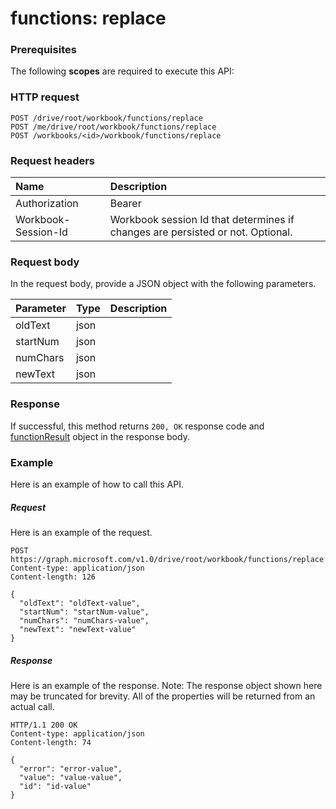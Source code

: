 # functions: replace


### Prerequisites
The following **scopes** are required to execute this API: 
### HTTP request
<!-- { "blockType": "ignored" } -->
```http
POST /drive/root/workbook/functions/replace
POST /me/drive/root/workbook/functions/replace
POST /workbooks/<id>/workbook/functions/replace

```
### Request headers
| Name       | Description|
|:---------------|:----------|
| Authorization  | Bearer <code>|
| Workbook-Session-Id  | Workbook session Id that determines if changes are persisted or not. Optional.|

### Request body
In the request body, provide a JSON object with the following parameters.

| Parameter	   | Type	|Description|
|:---------------|:--------|:----------|
|oldText|json||
|startNum|json||
|numChars|json||
|newText|json||

### Response
If successful, this method returns `200, OK` response code and [functionResult](../resources/functionresult.md) object in the response body.

### Example
Here is an example of how to call this API.
##### Request
Here is an example of the request.
<!-- {
  "blockType": "request",
  "name": "functions_replace"
}-->
```http
POST https://graph.microsoft.com/v1.0/drive/root/workbook/functions/replace
Content-type: application/json
Content-length: 126

{
  "oldText": "oldText-value",
  "startNum": "startNum-value",
  "numChars": "numChars-value",
  "newText": "newText-value"
}
```

##### Response
Here is an example of the response. Note: The response object shown here may be truncated for brevity. All of the properties will be returned from an actual call.
<!-- {
  "blockType": "response",
  "truncated": true,
  "@odata.type": "microsoft.graph.functionResult"
} -->
```http
HTTP/1.1 200 OK
Content-type: application/json
Content-length: 74

{
  "error": "error-value",
  "value": "value-value",
  "id": "id-value"
}
```

<!-- uuid: 8fcb5dbc-d5aa-4681-8e31-b001d5168d79
2015-10-25 14:57:30 UTC -->
<!-- {
  "type": "#page.annotation",
  "description": "functions: replace",
  "keywords": "",
  "section": "documentation",
  "tocPath": ""
}-->